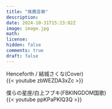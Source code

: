 ```yaml
---
title: "推薦音樂"
description: 
date: 2024-10-31T15:23:02Z
image: image.jpg
math: 
license: 
hidden: false
comments: true
draft: false
---
```

Henceforth / 結城さくな(Cover)  
{{< youtube zbWEZDA3xZc >}}

僕らの星座/白上フブキ(FBKINGDOM国歌)  
{{< youtube ppKPaPKlQ3Q >}}
